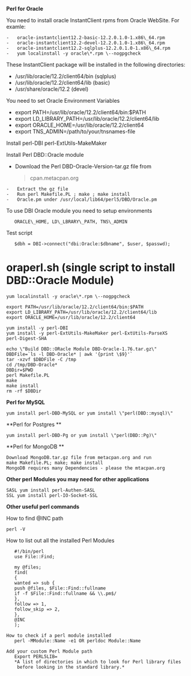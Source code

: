 **Perl for Oracle**

You need to install oracle InstantClient rpms from Oracle WebSite. For
examle:
```
-   oracle-instantclient12.2-basic-12.2.0.1.0-1.x86\_64.rpm
-   oracle-instantclient12.2-devel-12.2.0.1.0-1.x86\_64.rpm
-   oracle-instantclient12.2-sqlplus-12.2.0.1.0-1.x86\_64.rpm
-   yum localinstall -y oracle\*.rpm \--nogpgcheck
```
These InstantClient package will be installed in the following
directories:

-   /usr/lib/oracle/12.2/client64/bin (sqlplus)
-   /usr/lib/oracle/12.2/client64/lib (basic)
-   /usr/share/oracle/12.2 (devel)

You need to set Oracle Environment Variables

-   export PATH=/usr/lib/oracle/12.2/client64/bin:\$PATH
-   export LD\_LIBRARY\_PATH=/usr/lib/oracle/12.2/client64/lib
-   export ORACLE\_HOME=/usr/lib/oracle/12.2/client64
-   export TNS\_ADMIN=/path/to/your/tnsnames-file

Install perl-DBI perl-ExtUtils-MakeMaker

Install Perl DBD::Oracle module

-   Download the Perl DBD-Oracle-Version-tar.gz file from
    > cpan.metacpan.org
```
-   Extract the gz file
-   Run perl Makefile.PL ; make ; make install
-   Oracle.pm under /usr/local/lib64/perl5/DBD/Oracle.pm
```
To use DBI Oracle module you need to setup environments
```
   ORACLE\_HOME, LD\_LBRARY\_PATH, TNS\_ADMIN
```
Test script
```use DBI;
   $dbh = DBI->connect("dbi:Oracle:$dbname", $user, $passwd);
```
# oraperl.sh (single script to install DBD::Oracle Module)
```
yum localinstall -y oracle\*.rpm \--nogpgcheck

export PATH=/usr/lib/oracle/12.2/client64/bin:$PATH
export LD_LIBRARY_PATH=/usr/lib/oracle/12.2/client64/lib
export ORACLE_HOME=/usr/lib/oracle/12.2/client64

yum install -y perl-DBI
yum install -y perl-ExtUtils-MakeMaker perl-ExtUtils-ParseXS
perl-Digest-SHA

echo \"Build DBD::ORacle Module DBD-Oracle-1.76.tar.gz\"
DBDFile=`ls -l DBD-Oracle* | awk '{print \$9}'`
tar -xzvf $DBDFile -C /tmp
cd /tmp/DBD-Oracle*
DBDir=$PWD
perl Makefile.PL
make
make install
rm -rf $DBDir
```
**Perl for MySQL**
```
yum install perl-DBD-MySQL or yum install \"perl(DBD::mysql)\"
```
**Perl for Postgres **
```
yum install perl-DBD-Pg or yum install \"perl(DBD::Pg)\"
```
**Perl for MongoDB **
```
Download MongoDB.tar.gz file from metacpan.org and run
make Makefile.PL; make; make install
MongoDB requires many Dependencies - please the mtacpan.org
```
**Other perl Modules you may need for other applications**
```
SASL yum install perl-Authen-SASL
SSL yum install perl-IO-Socket-SSL
```

**Other useful perl commands**

How to find \@INC path
```
perl -V
```
How to list out all the installed Perl Modules
```
   #!/bin/perl
   use File::Find;

   my @files;
   find(
   {
   wanted => sub {
   push @files, $File::Find::fullname
   if -f $File::Find::fullname && \\.pm$/
   },
   follow => 1,
   follow_skip => 2,
   },
   @INC
   );
```
```
How to check if a perl module installed
   perl -MModule::Name -e1 OR perldoc Module::Name
```
```
Add your custom Perl Module path
   Export PERL5LIB=
   *A list of directories in which to look for Perl library files
    before looking in the standard library.*
```
